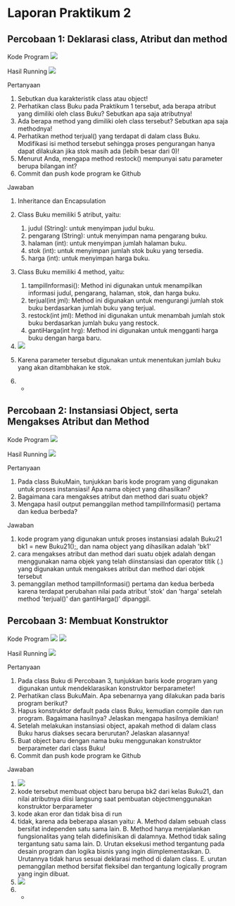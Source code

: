 # Laporan Praktikum 2

## Percobaan 1: Deklarasi class, Atribut dan method

Kode Program
<img src= "image.png" >

Hasil Running
<img src= "image-1.png">

 Pertanyaan 
1. Sebutkan dua karakteristik class atau object! 
2. Perhatikan class Buku pada Praktikum 1 tersebut, ada berapa atribut yang dimiliki oleh class 
Buku? Sebutkan apa saja atributnya! 
3. Ada berapa method yang dimiliki oleh class tersebut? Sebutkan apa saja methodnya! 
4. Perhatikan method terjual() yang terdapat di dalam class Buku. Modifikasi isi method tersebut 
sehingga proses pengurangan hanya dapat dilakukan jika stok masih ada (lebih besar dari 0)! 
5. Menurut Anda, mengapa method restock() mempunyai satu parameter berupa bilangan int? 
6. Commit dan push kode program ke Github

Jawaban
1. Inheritance dan Encapsulation
2. Class Buku memiliki 5 atribut, yaitu:
    1. judul (String): untuk menyimpan judul buku.
    2. pengarang (String): untuk menyimpan nama pengarang buku.
    3. halaman (int): untuk menyimpan jumlah halaman buku.
    4. stok (int): untuk menyimpan jumlah stok buku yang tersedia.
    5. harga (int): untuk menyimpan harga buku.
3. Class Buku memiliki 4 method, yaitu:
    1. tampilInformasi(): Method ini digunakan untuk menampilkan informasi judul, pengarang, halaman, stok, dan harga buku.
    2. terjual(int jml): Method ini digunakan untuk mengurangi jumlah stok buku berdasarkan jumlah buku yang terjual.
    3. restock(int jml): Method ini digunakan untuk menambah jumlah stok buku berdasarkan jumlah buku yang restock.
    4. gantiHarga(int hrg): Method ini digunakan untuk mengganti harga buku dengan harga baru.
4. <img src= "image-2.png">

5. Karena parameter tersebut digunakan untuk menentukan jumlah buku yang akan ditambhakan ke stok.
6. -

## Percobaan 2:  Instansiasi Object, serta Mengakses Atribut dan Method

Kode Program
<img src= "image-3.png">

Hasil Running
<img src= "image-4.png">

Pertanyaan
1. Pada class BukuMain, tunjukkan baris kode program yang digunakan untuk proses instansiasi! 
Apa nama object yang dihasilkan? 
2. Bagaimana cara mengakses atribut dan method dari suatu objek? 
3. Mengapa hasil output pemanggilan method tampilInformasi() pertama dan kedua berbeda?

Jawaban
1. kode program yang digunakan untuk proses instansiasi adalah Buku21 bk1 = new Buku21();, dan nama object yang dihasilkan adalah 'bk1'
2. cara mengakses atribut dan method dari suatu objek adalah dengan menggunakan nama objek yang telah diinstansiasi dan operator titik (.) yang digunakan untuk mengakses atribut dan method dari objek tersebut
3. pemanggilan method tampilInformasi() pertama dan kedua berbeda karena  terdapat perubahan nilai pada atribut 'stok' dan 'harga' setelah method 'terjual()' dan gantiHarga()' dipanggil.

## Percobaan 3: Membuat Konstruktor

Kode Program
<img src= "image-5.png">
<img src= "image-6.png">

Hasil Running
<img src= "image-7.png">

Pertanyaan
1. Pada class Buku di Percobaan 3, tunjukkan baris kode program yang digunakan untuk 
mendeklarasikan konstruktor berparameter! 
2. Perhatikan class BukuMain. Apa sebenarnya yang dilakukan pada baris program berikut?  
3. Hapus konstruktor default pada class Buku, kemudian compile dan run program. Bagaimana 
hasilnya? Jelaskan mengapa hasilnya demikian! 
4. Setelah melakukan instansiasi object, apakah method di dalam class Buku harus diakses 
secara berurutan? Jelaskan alasannya! 
5. Buat object baru dengan nama buku<NamaMahasiswa> menggunakan konstruktor berparameter dari class Buku! 
6. Commit dan push kode program ke Github 

Jawaban
1. <img src= "image-8.png">
2. kode tersebut membuat object baru berupa bk2 dari kelas Buku21, dan nilai atributnya diisi langsung saat pembuatan objectmenggunakan konstruktor berparameter
3. kode akan eror dan tidak bisa di run
4. tidak, karena ada beberapa alasan yaitu:
    A. Method dalam sebuah class bersifat independen satu sama lain. 
    B. Method hanya menjalankan fungsionalitas yang telah didefinisikan di dalamnya. Method tidak saling tergantung satu sama lain.
    D. Urutan eksekusi method tergantung pada desain program dan logika bisnis yang ingin diimplementasikan.
    D. Urutannya tidak harus sesuai deklarasi method di dalam class.
    E. urutan pemanggilan method bersifat fleksibel dan tergantung logically program yang ingin dibuat. 
5. <img src= "image-9.png">
6. -
